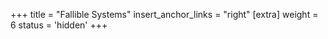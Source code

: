+++
title = "Fallible Systems"
insert_anchor_links = "right"
[extra]
weight = 6
status = 'hidden'
+++